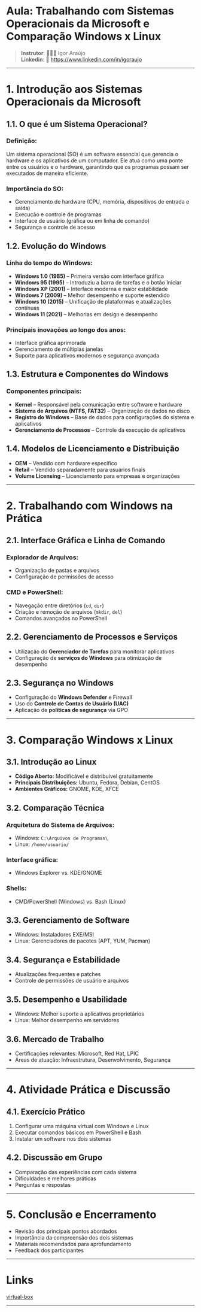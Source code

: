 # Aula: Trabalhando com Sistemas Operacionais da Microsoft e Comparação Windows x Linux

>**Instrutor**: 👨🏾‍💻 Igor Araújo    
**Linkedin**: 🔗 https://www.linkedin.com/in/igoraujo

---

# **1. Introdução aos Sistemas Operacionais da Microsoft**

## **1.1. O que é um Sistema Operacional?**
### **Definição:**
Um sistema operacional (SO) é um software essencial que gerencia o hardware e os aplicativos de um computador. Ele atua como uma ponte entre os usuários e o hardware, garantindo que os programas possam ser executados de maneira eficiente.

### **Importância do SO:**
- Gerenciamento de hardware (CPU, memória, dispositivos de entrada e saída)
- Execução e controle de programas
- Interface de usuário (gráfica ou em linha de comando)
- Segurança e controle de acesso

## **1.2. Evolução do Windows**

### **Linha do tempo do Windows:**
- **Windows 1.0 (1985)** – Primeira versão com interface gráfica
- **Windows 95 (1995)** – Introduziu a barra de tarefas e o botão Iniciar
- **Windows XP (2001)** – Interface moderna e maior estabilidade
- **Windows 7 (2009)** – Melhor desempenho e suporte estendido
- **Windows 10 (2015)** – Unificação de plataformas e atualizações contínuas
- **Windows 11 (2021)** – Melhorias em design e desempenho

### **Principais inovações ao longo dos anos:**
- Interface gráfica aprimorada
- Gerenciamento de múltiplas janelas
- Suporte para aplicativos modernos e segurança avançada

## **1.3. Estrutura e Componentes do Windows**

### **Componentes principais:**
- **Kernel** – Responsável pela comunicação entre software e hardware
- **Sistema de Arquivos (NTFS, FAT32)** – Organização de dados no disco
- **Registro do Windows** – Base de dados para configurações do sistema e aplicativos
- **Gerenciamento de Processos** – Controle da execução de aplicativos

## **1.4. Modelos de Licenciamento e Distribuição**
- **OEM** – Vendido com hardware específico
- **Retail** – Vendido separadamente para usuários finais
- **Volume Licensing** – Licenciamento para empresas e organizações

---

# **2. Trabalhando com Windows na Prática**

## **2.1. Interface Gráfica e Linha de Comando**
### **Explorador de Arquivos:**
- Organização de pastas e arquivos
- Configuração de permissões de acesso

### **CMD e PowerShell:**
- Navegação entre diretórios (`cd`, `dir`)
- Criação e remoção de arquivos (`mkdir`, `del`)
- Comandos avançados no PowerShell

## **2.2. Gerenciamento de Processos e Serviços**
- Utilização do **Gerenciador de Tarefas** para monitorar aplicativos
- Configuração de **serviços do Windows** para otimização de desempenho

## **2.3. Segurança no Windows**
- Configuração do **Windows Defender** e Firewall
- Uso do **Controle de Contas de Usuário (UAC)**
- Aplicação de **políticas de segurança** via GPO

---

# **3. Comparação Windows x Linux**

## **3.1. Introdução ao Linux**
- **Código Aberto:** Modificável e distribuível gratuitamente
- **Principais Distribuições:** Ubuntu, Fedora, Debian, CentOS
- **Ambientes Gráficos:** GNOME, KDE, XFCE

## **3.2. Comparação Técnica**
### **Arquitetura do Sistema de Arquivos:**
- Windows: `C:\Arquivos de Programas\`
- Linux: `/home/usuario/`

### **Interface gráfica:**
- Windows Explorer vs. KDE/GNOME

### **Shells:**
- CMD/PowerShell (Windows) vs. Bash (Linux)

## **3.3. Gerenciamento de Software**
- Windows: Instaladores EXE/MSI
- Linux: Gerenciadores de pacotes (APT, YUM, Pacman)

## **3.4. Segurança e Estabilidade**
- Atualizações frequentes e patches
- Controle de permissões de usuário e arquivos

## **3.5. Desempenho e Usabilidade**
- Windows: Melhor suporte a aplicativos proprietários
- Linux: Melhor desempenho em servidores

## **3.6. Mercado de Trabalho**
- Certificações relevantes: Microsoft, Red Hat, LPIC
- Áreas de atuação: Infraestrutura, Desenvolvimento, Segurança

---

# **4. Atividade Prática e Discussão**

## **4.1. Exercício Prático**
1. Configurar uma máquina virtual com Windows e Linux
2. Executar comandos básicos em PowerShell e Bash
3. Instalar um software nos dois sistemas

## **4.2. Discussão em Grupo**
- Comparação das experiências com cada sistema
- Dificuldades e melhores práticas
- Perguntas e respostas

---

# **5. Conclusão e Encerramento**
- Revisão dos principais pontos abordados
- Importância da compreensão dos dois sistemas
- Materiais recomendados para aprofundamento
- Feedback dos participantes

---
# Links

[virtual-box](https://www.virtualbox.org/wiki/Downloads)

---